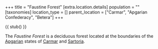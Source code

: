 +++
title = "Faustine Forest"
[extra.location.details]
population = ""
[taxonomies]
location_type = []
parent_location = ["Carmar", "Apgarian Confederacy", "Betera"]
+++

{{ stub() }}

The *Faustine Forest* is a deciduous forest located at the boundaries of the
[Apgarian](@/locations/apgarian.md) states of [Carmar](@/locations/carmar.md)
and [Sartoria](@/locations/sartoria.md).
